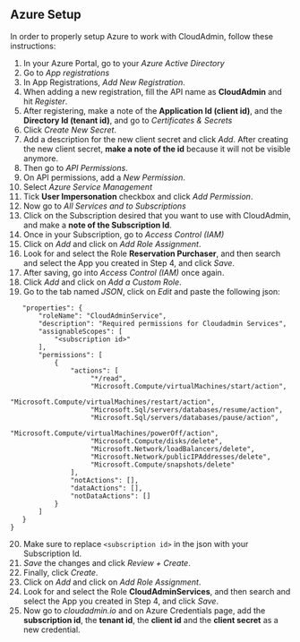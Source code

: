 ## Azure Setup

In order to properly setup Azure to work with CloudAdmin, follow these instructions:
1. In your Azure Portal, go to your *Azure Active Directory*
2. Go to *App registrations*
3. In App Registrations, *Add New Registration*.
4. When adding a new registration, fill the API name as **CloudAdmin** and hit *Register*.
5. After registering, make a note of the **Application Id (client id)**, and the **Directory Id (tenant id)**, and go to *Certificates & Secrets*
6. Click *Create New Secret*.
7. Add a description for the new client secret and click *Add*. After creating the new client secret, **make a note of the id** because it will not be visible anymore.
8. Then go to *API Permissions*.
9. On API permissions, add a *New Permission*.
10. Select *Azure Service Management*
11. Tick **User Impersonation** checkbox and click *Add Permission*.
12. Now go to *All Services and to Subscriptions*
13. Click on the Subscription desired that you want to use with CloudAdmin, and make a **note of the Subscription Id**. 
14. Once in your Subscription, go to *Access Control (IAM)*
15. Click on *Add* and click on *Add Role Assignment*.
16. Look for and select the Role **Reservation Purchaser**, and then search and select the App you created in Step 4, and click *Save*.
17. After saving, go into *Access Control (IAM)* once again.
18. Click *Add* and click on *Add a Custom Role*.
19. Go to the tab named *JSON*, click on *Edit* and paste the following json:
 
```json{
   "properties": {
       "roleName": "CloudAdminService",
       "description": "Required permissions for Cloudadmin Services",
       "assignableScopes": [
           "<subscription id>"
       ],
       "permissions": [
           {
               "actions": [
                    "*/read",
                    "Microsoft.Compute/virtualMachines/start/action",
                    "Microsoft.Compute/virtualMachines/restart/action",
                    "Microsoft.Sql/servers/databases/resume/action",
                    "Microsoft.Sql/servers/databases/pause/action",
                    "Microsoft.Compute/virtualMachines/powerOff/action",
                    "Microsoft.Compute/disks/delete",
                    "Microsoft.Network/loadBalancers/delete",
                    "Microsoft.Network/publicIPAddresses/delete",
                    "Microsoft.Compute/snapshots/delete"
               ],
               "notActions": [],
               "dataActions": [],
               "notDataActions": []
           }
       ]
   }
}
```
20. Make sure to replace `<subscription id>` in the json with your Subscription Id.
21. *Save* the changes and click *Review + Create*. 
22. Finally, click *Create*.
23. Click on *Add* and click on *Add Role Assignment*.
24. Look for and select the Role **CloudAdminServices**, and then search and select the App you created in Step 4, and click *Save*.
25. Now go to *cloudadmin.io* and on Azure Credentials page, add the **subscription id**, the **tenant id**, the **client id** and the **client secret** as a new credential.
